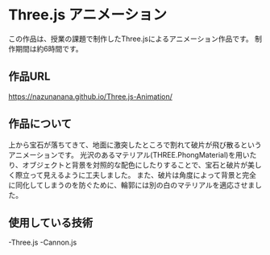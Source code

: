 # Three.js アニメーション
この作品は、授業の課題で制作したThree.jsによるアニメーション作品です。
制作期間は約6時間です。


## 作品URL
https://nazunanana.github.io/Three.js-Animation/


## 作品について
上から宝石が落ちてきて、地面に激突したところで割れて破片が飛び散るというアニメーションです。
光沢のあるマテリアル(THREE.PhongMaterial)を用いたり、オブジェクトと背景を対照的な配色にしたりすることで、宝石と破片が美しく際立って見えるように工夫しました。
また、破片は角度によって背景と完全に同化してしまうのを防ぐために、輪郭には別の白のマテリアルを適応させました。


## 使用している技術
-Three.js
-Cannon.js
